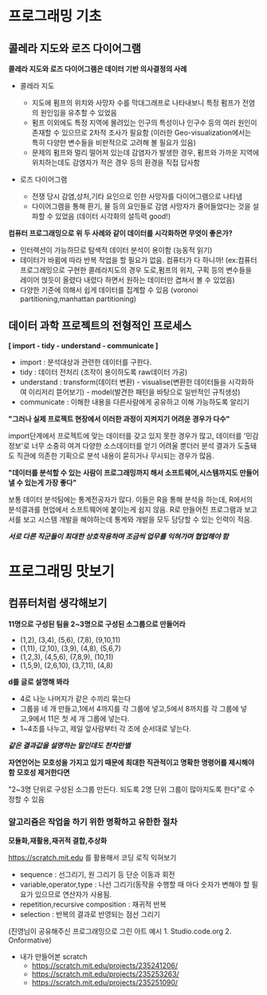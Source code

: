 # 프로그래밍 기초

## 콜레라 지도와 로즈 다이어그램
**콜레라 지도와 로즈 다이어그램은 데이터 기반 의사결정의 사례**

+ 콜레라 지도
  * 지도에 펌프의 위치와 사망자 수를 막대그래프로 나타내보니 특정 펌프가 전염의 원인임을 유추할 수 있었음
  * 펌프 이외에도 특정 지역에 몰려있는 인구의 특성이나 인구수 등의 여러 원인이 존재할 수 있으므로 2차적 조사가 필요함
  (이러한 Geo-visualization에서는 특히 다양한 변수들을 비판적으로 고려해 볼 필요가 있음)
  * 문제의 펌프와 멀리 떨어져 있는데 감염자가 발생한 경우, 펌프와 가까운 지역에 위치하는데도 감염자가 적은 경우 등의 환경을 직접 답사함
  
+ 로즈 다이어그램
  * 전쟁 당시 감염,상처,기타 요인으로 인한 사망자를 다이어그램으로 나타냄
  * 다이어그램을 통해 환기, 물 등의 요인들로 감염 사망자가 줄어들었다는 것을 설파할 수 있었음 (데이터 시각화의 설득력 good!)
  
**컴퓨터 프로그래밍으로 위 두 사례와 같이 데이터를 시각화하면 무엇이 좋은가?**
+ 인터렉션이 가능하므로 탐색적 데이터 분석이 용이함 (능동적 읽기) 
+ 데이터가 바뀜에 따라 반복 작업을 할 필요가 없음. 컴퓨터가 다 하니까! 
(ex:컴퓨터 프로그래밍으로 구현한 콜레라지도의 경우 도로,펌프의 위치, 구획 등의 변수들을 레이어 얹듯이 올렸다 내렸다 하면서 원하는 데이터만 겹쳐서 볼 수 있었음)
+ 다양한 기준에 의해서 쉽게 데이터를 집계할 수 있음 (voronoi partitioning,manhattan partitioning)

## 데이터 과학 프로젝트의 전형적인 프로세스

   **[ import - tidy - understand - communicate ]**

 + import : 분석대상과 관련한 데이터를 구한다.
 + tidy : 데이터 전처리 (조작이 용이하도록 raw데이터 가공)
 + understand : transform(데이터 변환) - visualise(변환한 데이터들을 시각화하여 이리저리 뜯어보기) - model(발견한 패턴을 바탕으로 일반적인 규칙생성)
 + communicate : 이해한 내용을 다른사람에게 공유하고 이해 가능하도록 알리기
 
 **"그러나 실제 프로젝트 현장에서 이러한 과정이 지켜지기 어려운 경우가 다수"**
 
import단계에서 프로젝트에 맞는 데이터를 갖고 있지 못한 경우가 많고, 데이터를 '민감정보'로 너무 소중히 여겨 다양한 소스데이터를 얻기 어려울 뿐더러 분석 결과가 도출돼도 직관에 의존한 기획으로 분석 내용이 묻히거나 무시되는 경우가 많음.

 **"데이터를 분석할 수 있는 사람이 프로그래밍까지 해서 소프트웨어,시스템까지도 만들어 낼 수 있는게 가장 좋다"**
 
 보통 데이터 분석팀에는 통계전공자가 많다. 이들은 R을 통해 분석을 하는데, R에서의 분석결과를 현업에서 소프트웨어에 붙이는게 쉽지 않음. R로 만들어진 프로그램과 보고서를 보고 시스템 개발을 해야하는데 통계와 개발을 모두 담당할 수 있는 인력이 적음.
 
 ***서로 다른 직군들이 최대한 상호작용하며 조금씩 업무를 익혀가며 협업해야 함***


# 프로그래밍 맛보기 
## 컴퓨터처럼 생각해보기 

**11명으로 구성된 팀을 2~3명으로 구성된 소그룹으로 만들어라**

   + (1,2), (3,4), (5,6), (7,8), (9,10,11)
   + (1,11), (2,10), (3,9), (4,8), (5,6,7) 
   + (1,2,3), (4,5,6), (7,8,9), (10,11) 
   + (1,5,9), (2,6,10), (3,7,11), (4,8) 

**d를 글로 설명해 봐라**

   + 4로 나눈 나머지가 같은 수끼리 묶는다 
   + 그룹을 네 개 만들고,1에서 4까지를 각 그룹에 넣고,5에서 8까지를 각 그룹에 넣고,9에서 11은 첫 세 개 그룹에 넣는다. 
   + 1~4조를 나누고, 제일 앞사람부터 각 조에 순서대로 넣는다. 

***같은 결과값을 설명하는 말인데도 천차만별***

**자연언어는 모호성을 가지고 있기 때문에 최대한 직관적이고 명확한 명령어를 제시해야함**
**모호성 제거한다면**

"2~3명 단위로 구성된 소그룹 만든다. 되도록 2명 단위 그룹이 많아지도록 한다"로 수정할 수 있음

### 알고리즘은 작업을 하기 위한 명확하고 유한한 절차
**모듈화,재활용,재귀적 결합,추상화**

https://scratch.mit.edu 를 활용해서 코딩 로직 익혀보기 
+ sequence : 선그리기, 원 그리기 등 단순 이동과 회전
+ variable,operator,type : 나선 그리기(동작을 수행할 때 마다 숫자가 변해야 할 필요가 있으므로 연산자가 사용됨.
+ repetition,recursive composition : 재귀적 반복
+ selection : 반복의 결과로 반영되는 점선 그리기 

(진영님이 공유해주신 프로그래밍으로 그린 아트 예시 1. Studio.code.org   2. Onformative)

+ 내가 만들어본 scratch
  * https://scratch.mit.edu/projects/235241206/
  * https://scratch.mit.edu/projects/235253263/
  * https://scratch.mit.edu/projects/235251090/




